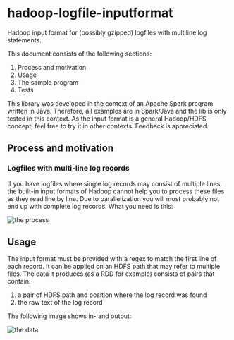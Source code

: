# hadoop-logfile-inputformat
Hadoop input format for (possibly gzipped) logfiles with multiline log statements.

This document consists of the following sections:

1. Process and motivation
1. Usage
1. The sample program
1. Tests

This library was developed in the context of an Apache Spark program written in Java. Therefore, all examples are in Spark/Java and the lib is only tested in this context. As the input format is a general Hadoop/HDFS concept, feel free to try it in other contexts. Feedback is appreciated.

## Process and motivation

### Logfiles with multi-line log records
If you have logfiles where single log records may consist of multiple lines, the built-in input formats of Hadoop cannot help you to process these files as they read line by line. Due to parallelization you will most probably not end up with complete log records. What you need is this:

![the process](https://raw.githubusercontent.com/comdirect/hadoop-logfile-inputformat/documentation/img/LogfileInputFormat_Process.png)

## Usage
The input format must be provided with a regex to match the first line of each record. It can be applied on an HDFS path that may refer to multiple files.
The data it produces (as a RDD for example) consists of pairs that contain:

1. a pair of HDFS path and position where the log record was found
1. the raw text of the log record

The following image shows in- and output:

![the data](https://raw.githubusercontent.com/comdirect/hadoop-logfile-inputformat/documentation/img/LogfileInputFormat_Data.png)

